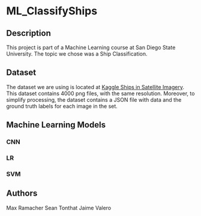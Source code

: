 # ML_ClassifyShips
## Description
 This project is part of a Machine Learning course at San Diego State University. The topic we chose was a Ship Classification.
## Dataset
 The dataset we are using is located at [Kaggle Ships in Satellite Imagery](https://www.kaggle.com/rhammell/ships-in-satellite-imagery). This dataset contains 4000 png files, with the same resolution. Moreover, to simplify processing, the dataset contains a JSON file with data and the ground truth labels for each image in the set.
## Machine Learning Models
### CNN
### LR
### SVM
## Authors
Max Ramacher
Sean Tonthat
Jaime Valero

